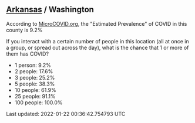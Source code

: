 
## [Arkansas](/united-states/arkansas) / Washington

According to [MicroCOVID.org](http://microcovid.org),
the "Estimated Prevalence" of COVID in this county is 9.2%

If you interact with a certain number of people in this location
(all at once in a group, or spread out across the day), what is the chance that
1 or more of them has COVID?

- 1 person: 9.2%
- 2 people: 17.6%
- 3 people: 25.2%
- 5 people: 38.3%
- 10 people: 61.9%
- 25 people: 91.1%
- 100 people: 100.0%

Last updated: 2022-01-22 00:36:42.754793 UTC
